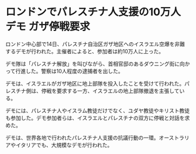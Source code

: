 # ロンドンでパレスチナ人支援の10万人デモ ガザ停戦要求

ロンドン中心部で14日、パレスチナ自治区ガザ地区へのイスラエル空爆を非難するデモが行われた。主催者によると、参加者は約10万人に上った。

デモ隊は「パレスチナ解放」を叫びながら、首相官邸のあるダウニング街に向かって行進した。警察は10人程度の逮捕者を出した。

デモは、イスラエルがガザ地区に地上部隊を投入したことを受けて行われた。パレスチナ側は、停戦を要求する一方、イスラエルの地上部隊撤退を主張している。

デモには、パレスチナ人やイスラム教徒だけでなく、ユダヤ教徒やキリスト教徒も参加した。デモ参加者らは、イスラエルとパレスチナの双方に停戦と対話を求めた。

デモは、世界各地で行われたパレスチナ人支援の抗議行動の一環。オーストラリアやイタリアでも、大規模なデモが行われた。
